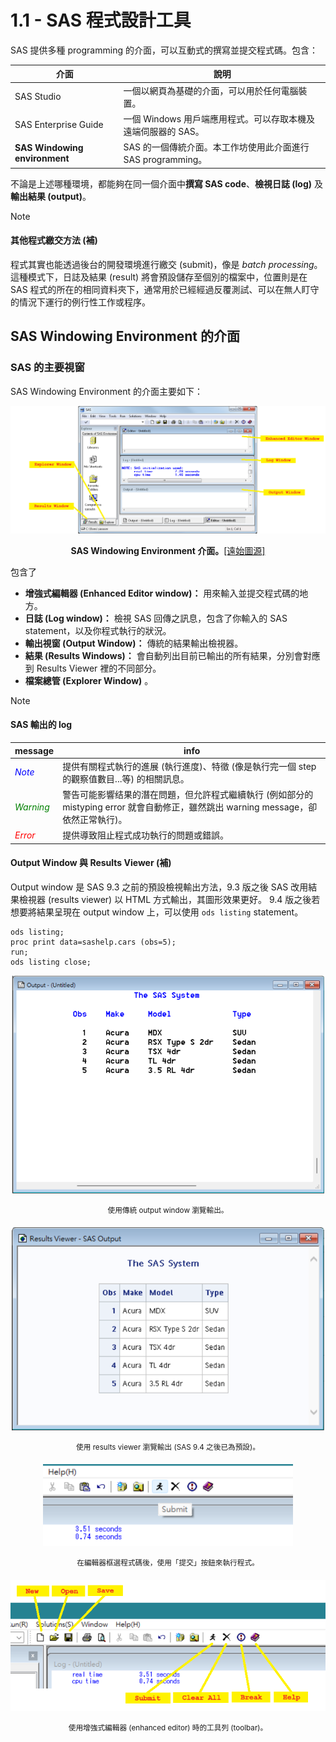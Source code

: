 # 1.1 - SAS 程式設計工具

SAS 提供多種 programming 的介面，可以互動式的撰寫並提交程式碼。包含：

| 介面                          | 說明                                                          |
| ----------------------------- | ------------------------------------------------------------- |
| SAS Studio                    | 一個以網頁為基礎的介面，可以用於任何電腦裝置。                |
| SAS Enterprise Guide          | 一個 Windows 用戶端應用程式。可以存取本機及遠端伺服器的 SAS。 |
| **SAS Windowing environment** | SAS 的一個傳統介面。本工作坊使用此介面進行 SAS programming。  |

不論是上述哪種環境，都能夠在同一個介面中**撰寫 SAS code**、**檢視日誌 (log)** 及**輸出結果 (output)**。

> [!note]
> #### 其他程式繳交方法 (補)
> 程式其實也能透過後台的開發環境進行繳交 (submit)，像是 *batch processing*。這種模式下，日誌及結果 (result) 將會預設儲存至個別的檔案中，位置則是在 SAS 程式的所在的相同資料夾下，通常用於已經經過反覆測試、可以在無人盯守的情況下運行的例行性工作或程序。



## SAS Windowing Environment 的介面

### SAS 的主要視窗

SAS Windowing Environment 的介面主要如下：

<p align="center"><img src="./pic/sas-windows-interface.png"></p>
<p align="center"><b>SAS Windowing Environment 介面。</b><a href="https://documentation.sas.com/doc/en/pgmsascdc/9.4_3.5/lepg/n1039zk8bk9aton1fmbm7z2wji3k.htm">[遠始圖源]</a></p>

包含了
- **增強式編輯器 (Enhanced Editor window)：** 用來輸入並提交程式碼的地方。
- **日誌 (Log window)：** 檢視 SAS 回傳之訊息，包含了你輸入的 SAS statement，以及你程式執行的狀況。
- **輸出視窗 (Output Window)：** 傳統的結果輸出檢視器。
- **結果 (Results Windows)：** 會自動列出目前已輸出的所有結果，分別會對應到 Results Viewer 裡的不同部分。
- **檔案總管 (Explorer Window)** 。

> [!note]
> #### SAS 輸出的 log
>   | message | info |
>   | --- | --- |
>   | *<font color=blue>Note</font>* | 提供有關程式執行的進展 (執行進度)、特徵 (像是執行完一個 step 的觀察值數目...等) 的相關訊息。 | 
>   | *<font color=green>Warning</font>* | 警告可能影響结果的潛在問題，但允許程式繼續執行 (例如部分的 mistyping error 就會自動修正，雖然跳出 warning message，卻依然正常執行)。 |
>   | *<font color=red>Error</font>* | 提供導致阻止程式成功執行的問題或錯誤。 |
> 
> #### Output Window 與 Results Viewer (補)
> Output window 是 SAS 9.3 之前的預設檢視輸出方法，9.3 版之後 SAS 改用結果檢視器 (results viewer) 以 HTML 方式輸出，其圖形效果更好。
> 9.4 版之後若想要將結果呈現在 output window 上，可以使用 `ods listing` statement。
> ```sas
> ods listing;
> proc print data=sashelp.cars (obs=5);
> run;
> ods listing close;
> ```
> <p align="center"><img src="./pic/output-win-sas-win-env.png" width="500"></p>
> <p align="center"><sup>使用傳統 output window 瀏覽輸出。</sup><a></a></p>
> <p align="center"><img src="./pic/results-viewer-win-sas-win-env.png" width="500"></p>
> <p align="center"><sup>使用 results viewer 瀏覽輸出 (SAS 9.4 之後已為預設)。</sup><a></a></p>





<p align="center"><img src="./pic/submit-buttom-sas-win-env.png" width="400"></p>
<p align="center"><sup>在編輯器框選程式碼後，使用「提交」按鈕來執行程式。</sup><a></a></p>

<p align="center"><img src="./pic/toolbar1-sas-win-env.png" width="600"></p>
<p align="center"><sup>使用增強式編輯器 (enhanced editor) 時的工具列 (toolbar)。</sup><a></a></p>
